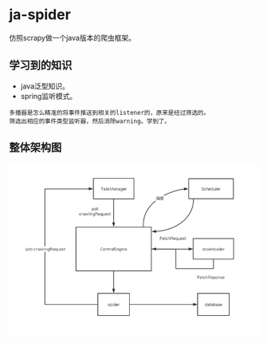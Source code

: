 # ja-spider
仿照scrapy做一个java版本的爬虫框架。


## 学习到的知识
- java泛型知识。
- spring监听模式。
```
多播器是怎么精准的将事件推送到相关的listener的，原来是经过筛选的。
筛选出相应的事件类型监听器，然后消除warning。学到了。
```



## 整体架构图
![img](./img/ja-spider-structure.png)



